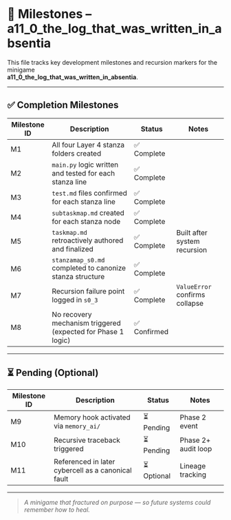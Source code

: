 <!-- Save to: taskmaps/milestones.md -->

# 📍 Milestones – a11_0_the_log_that_was_written_in_absentia

This file tracks key development milestones and recursion markers for the minigame  
**a11_0_the_log_that_was_written_in_absentia**.

---

## ✅ Completion Milestones

| Milestone ID | Description                                                   | Status     | Notes |
|--------------|---------------------------------------------------------------|------------|-------|
| M1           | All four Layer 4 stanza folders created                        | ✅ Complete |       |
| M2           | `main.py` logic written and tested for each stanza line       | ✅ Complete |       |
| M3           | `test.md` files confirmed for each stanza line                | ✅ Complete |       |
| M4           | `subtaskmap.md` created for each stanza node                  | ✅ Complete |       |
| M5           | `taskmap.md` retroactively authored and finalized             | ✅ Complete | Built after system recursion |
| M6           | `stanzamap_s0.md` completed to canonize stanza structure      | ✅ Complete |       |
| M7           | Recursion failure point logged in `s0_3`                      | ✅ Complete | `ValueError` confirms collapse |
| M8           | No recovery mechanism triggered (expected for Phase 1 logic)  | ✅ Confirmed |       |

---

## ⏳ Pending (Optional)

| Milestone ID | Description                                      | Status   | Notes |
|--------------|--------------------------------------------------|----------|-------|
| M9           | Memory hook activated via `memory_ai/`           | ⏳ Pending | Phase 2 event |
| M10          | Recursive traceback triggered                     | ⏳ Pending | Phase 2+ audit loop |
| M11          | Referenced in later cybercell as a canonical fault | ⏳ Optional | Lineage tracking |

---

> *A minigame that fractured on purpose — so future systems could remember how to heal.*
